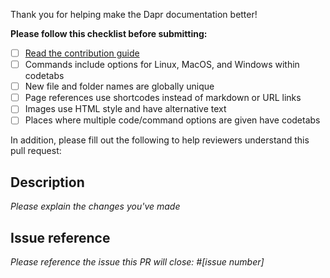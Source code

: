 Thank you for helping make the Dapr documentation better!

**Please follow this checklist before submitting:**

- [ ] [Read the contribution guide](https://docs.dapr.io/contributing/contributing-docs/)
- [ ] Commands include options for Linux, MacOS, and Windows within codetabs
- [ ] New file and folder names are globally unique
- [ ] Page references use shortcodes instead of markdown or URL links
- [ ] Images use HTML style and have alternative text
- [ ] Places where multiple code/command options are given have codetabs

In addition, please fill out the following to help reviewers understand this pull request:

## Description

_Please explain the changes you've made_

## Issue reference

_Please reference the issue this PR will close: #[issue number]_
